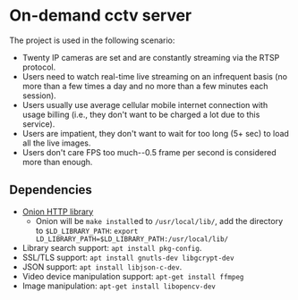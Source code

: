 # On-demand cctv server

The project is used in the following scenario:

* Twenty IP cameras are set and are constantly streaming via the RTSP protocol.
* Users need to watch real-time live streaming on an infrequent basis
(no more than a few times a day and no more than a few minutes each session).
* Users usually use average cellular mobile internet connection with usage billing
(i.e., they don't want to be charged a lot due to this service).
* Users are impatient, they don't want to wait for too long (5+ sec) to load all the live images.
* Users don't care FPS too much--0.5 frame per second is considered more than enough.

## Dependencies
* [Onion HTTP library](https://github.com/davidmoreno/onion)
    * Onion will be `make install`ed to `/usr/local/lib/`, add the directory to `$LD_LIBRARY_PATH`:
 `export LD_LIBRARY_PATH=$LD_LIBRARY_PATH:/usr/local/lib/`
* Library search support: `apt install pkg-config`.
* SSL/TLS support: `apt install gnutls-dev libgcrypt-dev`
* JSON support: `apt install libjson-c-dev`.
* Video device manipulation support: `apt-get install ffmpeg`
* Image manipulation: `apt-get install libopencv-dev`
